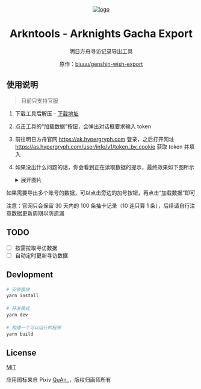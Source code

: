 <div align="center">

[![logo](https://github.com/arkntools/arknights-toolbox/raw/master/public/assets/icons/texas-icon-192x192-v2.png)](https://github.com/arkntools)

# Arkntools - Arknights Gacha Export

明日方舟寻访记录导出工具

原作：[biuuu/genshin-wish-export](https://github.com/biuuu/genshin-wish-export)

</div>

## 使用说明

> 目前只支持官服

1. 下载工具后解压 - [下载地址](https://github.com/arkntools/arknights-gacha-export/releases/latest/download/Arknights-Gacha-Export.zip)
2. 点击工具的“加载数据”按钮，会弹出对话框要求输入 token
3. 前往明日方舟官网 https://ak.hypergryph.com 登录，之后打开网址 https://as.hypergryph.com/user/info/v1/token_by_cookie 获取 token 并填入
4. 如果没出什么问题的话，你会看到正在读取数据的提示，最终效果如下图所示
   <details>
    <summary>展开图片</summary>

   再给 yj 充钱我就是狗.jpg  
   ![预览](/docs/preview.png)
   </details>

如果需要导出多个账号的数据，可以点击旁边的加号按钮，再点击“加载数据”即可

注意：官网只会保留 30 天内的 100 条抽卡记录（10 连只算 1 条），后续请自行注意数据更新周期以防遗漏

## TODO

- [ ] 按需拉取寻访数据
- [ ] 自动定时更新寻访数据

## Devlopment

```bash
# 安装模块
yarn install

# 开发模式
yarn dev

# 构建一个可以运行的程序
yarn build
```

## License

[MIT](/LICENSE)

应用图标来自 Pixiv [QuAn_](https://www.pixiv.net/users/6657532)，版权归画师所有

